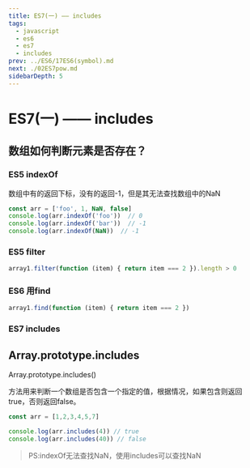 ```yaml
---
title: ES7(一) —— includes
tags: 
  - javascript
  - es6
  - es7
  - includes
prev: ../ES6/17ES6(symbol).md
next: ./02ES7pow.md
sidebarDepth: 5
---
```

# ES7(一) —— includes

## 数组如何判断元素是否存在？
### ES5 indexOf
数组中有的返回下标，没有的返回-1，但是其无法查找数组中的NaN
```js
const arr = ['foo', 1, NaN, false]
console.log(arr.indexOf('foo'))  // 0
console.log(arr.indexOf('bar'))  // -1
console.log(arr.indexOf(NaN))  // -1
```
### ES5 filter
```js
array1.filter(function (item) { return item === 2 }).length > 0
```
### ES6 用find
```js
array1.find(function (item) { return item === 2 })
```
### ES7 includes
## Array.prototype.includes
Array.prototype.includes()

方法用来判断一个数组是否包含一个指定的值，根据情况，如果包含则返回 true，否则返回false。
```js
const arr = [1,2,3,4,5,7]

console.log(arr.includes(4)) // true
console.log(arr.includes(40)) // false
```
> PS:indexOf无法查找NaN，使用includes可以查找NaN


<Vssue :options="{ locale: 'zh' }"/>